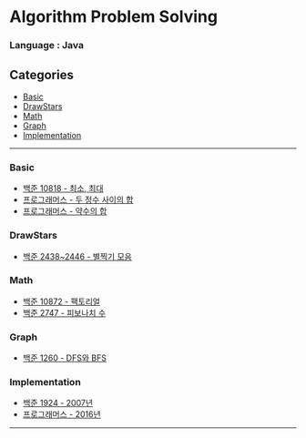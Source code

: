 # Algorithm Problem Solving

### Language : Java

## Categories

* [Basic](#Basic)
* [DrawStars](#DrawStars)
* [Math](#Math)
* [Graph](#Graph)
* [Implementation](#Implementation)

* * * 

### Basic

- [백준 10818 - 최소, 최대](Basic/B_10818.java)
- [프로그래머스 - 두 정수 사이의 합](Basic/P_SumOfTwoInts.java)
- [프로그래머스 - 약수의 합](Basic/P_SumOfDivisors.java)

### DrawStars

- [백준 2438~2446 - 별찍기 모음](DrawStars/)

### Math

- [백준 10872 - 팩토리얼](Math/B_10872.java)
- [백준 2747 - 피보나치 수](Math/B_2747.java)

### Graph

- [백준 1260 - DFS와 BFS](Graph/B_1260.java)

### Implementation

- [백준 1924 - 2007년](Implementation/B_1924.java)
- [프로그래머스 - 2016년](Implementation/P_Year2016.java)

* * * 

